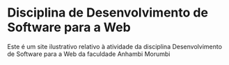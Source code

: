 # Disciplina de Desenvolvimento de Software para a Web

Este é um site ilustrativo relativo à atividade da disciplina Desenvolvimento de Software para a Web da faculdade Anhambi Morumbi

